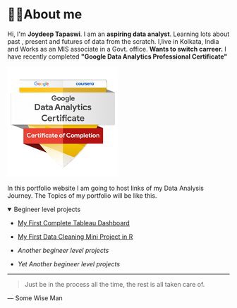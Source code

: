 # :office_worker:About me 
Hi, I'm **Joydeep Tapaswi**. I am an **aspiring data analyst**. Learning lots about past , present and futures of data from the scratch. I,live in Kolkata, India and Works as an MIS associate in a Govt. office. 
**Wants to switch carreer.** I have recently completed **"Google Data Analytics Professional Certificate"** 

![Alt Text](https://github.com/tapaswimail/tapaswimail.github.io/blob/fc6fc3502ccfc20a959bfda2cde13881307bdaff/google-data-analytics-badge2.png)

<!--## ➡️:[tapaswimail.github.io](https://tapaswimail.github.io)-->
<!--This the portfolio website of Joydeep Tapaswi-->
In this portfolio website I am going to host links of my Data Analysis Journey.
The Topics of my portfolio will be like this.

<details open>
<summary>Begineer level projects</summary>
  
  * [My First Complete Tableau Dashboard](https://public.tableau.com/views/HousingPrice_16984303363310/KingCountyHouseSales?:language=en-US&:display_count=n&:origin=viz_share_link)
  
  * [My First Data Cleaning Mini Project in R](http://rpubs.com/tapaswimail/Fifa21)
  
  * _Another begineer level projects_
  
  * _Yet Another begineer level projects_
  
</details>

---
> Just be in the process all the time, the rest is all taken care of.

— Some Wise Man

<!--
Just table in markdown
| Rank | Languages |
|-----:|-----------|
|     1| Javascript|
|     2| Python    |
|     3| SQL       |
-->
